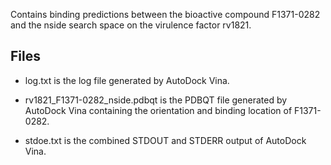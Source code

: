 Contains binding predictions between the bioactive compound F1371-0282 and the nside search space on the virulence factor rv1821.

## Files

- log.txt is the log file generated by AutoDock Vina.

- rv1821_F1371-0282_nside.pdbqt is the PDBQT file generated by AutoDock Vina containing the orientation and binding location of F1371-0282.

- stdoe.txt is the combined STDOUT and STDERR output of AutoDock Vina.

